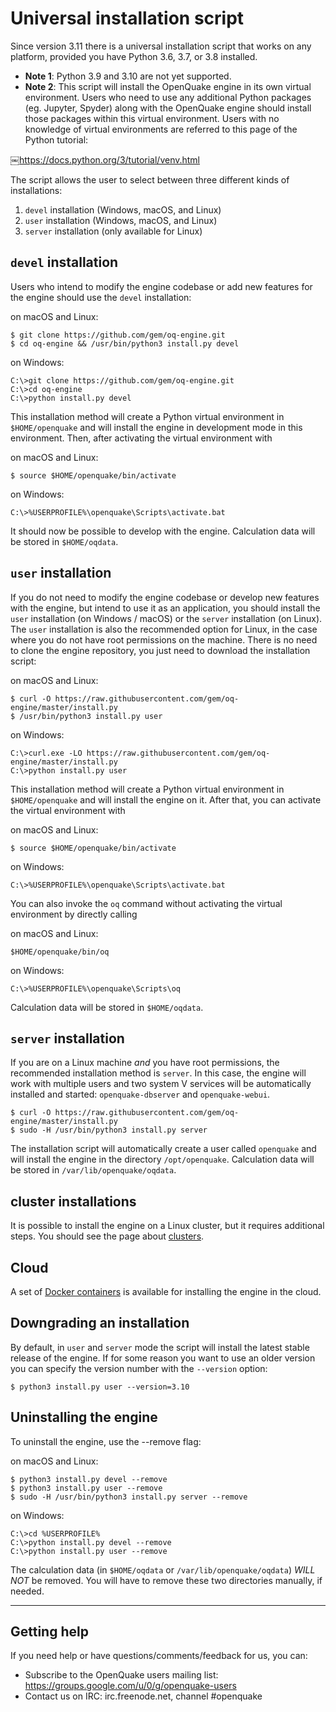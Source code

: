 # Universal installation script

Since version 3.11 there is a universal installation script that works on any platform, provided you have Python 3.6, 3.7, or 3.8 installed. 

- **Note 1**: Python 3.9 and 3.10 are not yet supported.
- **Note 2**: This script will install the OpenQuake engine in its own virtual environment. Users who need to use any additional Python packages (eg. Jupyter, Spyder) along with the OpenQuake engine should install those packages within this virtual environment. Users with no knowledge of virtual environments are referred to this page of the Python tutorial:

￼https://docs.python.org/3/tutorial/venv.html

The script allows the user to select between three different kinds of installations:

1. `devel` installation (Windows, macOS, and Linux)
2. `user` installation (Windows, macOS, and Linux)
3. `server` installation (only available for Linux)

## `devel` installation

Users who intend to modify the engine codebase or add new features for the engine should use the `devel` installation:

on macOS and Linux:
```
$ git clone https://github.com/gem/oq-engine.git
$ cd oq-engine && /usr/bin/python3 install.py devel
```

on Windows:
```
C:\>git clone https://github.com/gem/oq-engine.git
C:\>cd oq-engine 
C:\>python install.py devel
```

This installation method will create a Python virtual environment in `$HOME/openquake` and will install the engine
in development mode in this environment. Then, after activating the virtual environment with

on macOS and Linux:
```
$ source $HOME/openquake/bin/activate
```

on Windows:
```
C:\>%USERPROFILE%\openquake\Scripts\activate.bat
```

It should now be possible to develop with the engine. Calculation data will be stored in `$HOME/oqdata`.

## `user` installation

If you do not need to modify the engine codebase or develop new features with the engine, but intend to use it as an application, you should install the `user` installation (on Windows / macOS) or the `server` installation (on Linux). The `user` installation is also the recommended option for Linux, in the case where you do not have root permissions on the machine. There is no need to clone the engine repository, you just need to download the installation script:

on macOS and Linux:
```
$ curl -O https://raw.githubusercontent.com/gem/oq-engine/master/install.py
$ /usr/bin/python3 install.py user
```

on Windows:
```
C:\>curl.exe -LO https://raw.githubusercontent.com/gem/oq-engine/master/install.py
C:\>python install.py user
```

This installation method will create a Python virtual environment in `$HOME/openquake` and will install the engine on it.
After that, you can activate the virtual environment with

on macOS and Linux:
```
$ source $HOME/openquake/bin/activate
```

on Windows:
```
C:\>%USERPROFILE%\openquake\Scripts\activate.bat
```

You can also invoke the `oq` command without activating the virtual environment by directly calling

on macOS and Linux:
```
$HOME/openquake/bin/oq
```

on Windows:
```
C:\>%USERPROFILE%\openquake\Scripts\oq
```

Calculation data will be stored in `$HOME/oqdata`.


## `server` installation

If you are on a Linux machine _and_ you have root permissions, the recommended installation method is `server`. In this case, the engine will work
with multiple users and two system V services will be automatically installed and started: `openquake-dbserver` and `openquake-webui`.

```
$ curl -O https://raw.githubusercontent.com/gem/oq-engine/master/install.py
$ sudo -H /usr/bin/python3 install.py server
```

The installation script will automatically create a user called `openquake` and will install the engine in the directory `/opt/openquake`.
Calculation data will be stored in `/var/lib/openquake/oqdata`.

## cluster installations

It is possible to install the engine on a Linux cluster, but it requires additional steps. You should see the page about [clusters](cluster.md).

## Cloud

A set of [Docker containers](docker.md) is available for installing the engine in the cloud.

## Downgrading an installation

By default, in `user` and `server` mode the script will install the latest stable release of the engine.
If for some reason you want to use an older version you can specify the version number with the ``--version`` option:
```
$ python3 install.py user --version=3.10
```

## Uninstalling the engine

To uninstall the engine, use the --remove flag:

on macOS and Linux:
```
$ python3 install.py devel --remove
$ python3 install.py user --remove
$ sudo -H /usr/bin/python3 install.py server --remove
```

on Windows:
```
C:\>cd %USERPROFILE%
C:\>python install.py devel --remove
C:\>python install.py user --remove
```

The calculation data (in `$HOME/oqdata` or `/var/lib/openquake/oqdata`) _WILL NOT_ be removed.
You will have to remove these two directories manually, if needed.

***

## Getting help
If you need help or have questions/comments/feedback for us, you can:
  * Subscribe to the OpenQuake users mailing list: https://groups.google.com/u/0/g/openquake-users
  * Contact us on IRC: irc.freenode.net, channel #openquake
